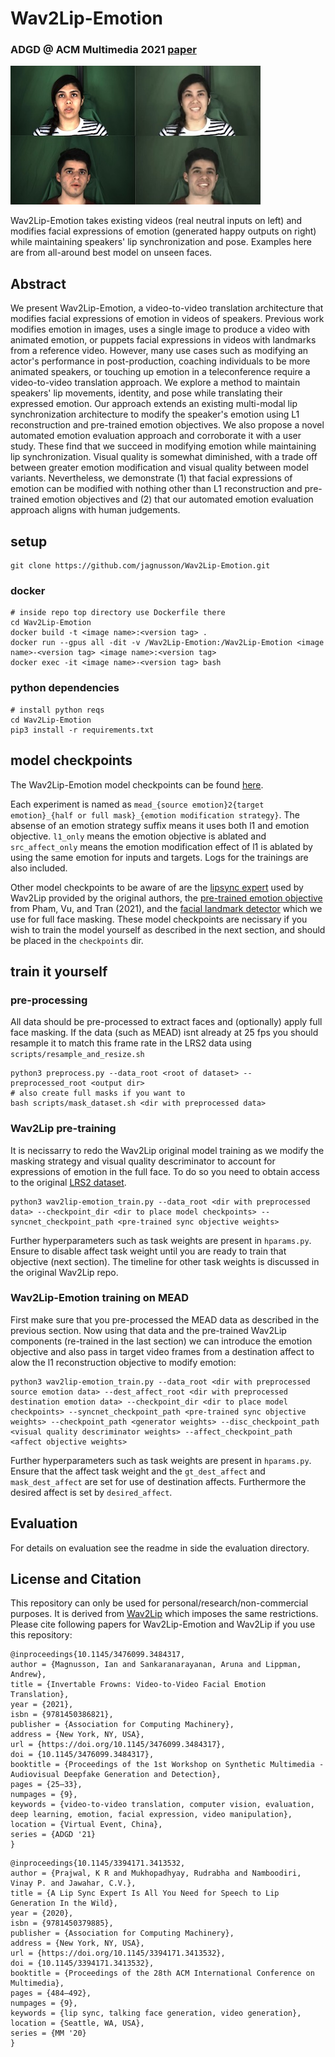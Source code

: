 # Wav2Lip-Emotion

### ADGD @ ACM Multimedia 2021 [paper](literature/Wav2Lip-Emotion_updated.pdf)

![alt text](literature/teaser_fig.jpg)

Wav2Lip-Emotion takes existing videos (real neutral inputs on left) and modifies facial expressions of emotion (generated happy outputs on right) while maintaining speakers' lip synchronization and pose. Examples here are from all-around best model on unseen faces.

## Abstract

We present Wav2Lip-Emotion, a video-to-video translation architecture that modifies facial expressions of emotion in videos of speakers. Previous work modifies emotion in images, uses a single image to produce a video with animated emotion, or puppets facial expressions in videos with landmarks from a reference video. However, many use cases such as modifying an actor's performance in post-production, coaching individuals to be more animated speakers, or touching up emotion in a teleconference require a video-to-video translation approach. We explore a method to maintain speakers' lip movements, identity, and pose while translating their expressed emotion. Our approach extends an existing multi-modal lip synchronization architecture to modify the speaker's emotion using L1 reconstruction and pre-trained emotion objectives. We also propose a novel automated emotion evaluation approach and corroborate it with a user study. These find that we succeed in modifying emotion while maintaining lip synchronization. Visual quality is somewhat diminished, with a trade off between greater emotion modification and visual quality between model variants. Nevertheless, we demonstrate (1) that facial expressions of emotion can be modified with nothing other than L1 reconstruction and pre-trained emotion objectives and (2) that our automated emotion evaluation approach aligns with human judgements.

## setup
```
git clone https://github.com/jagnusson/Wav2Lip-Emotion.git
```
### docker
```
# inside repo top directory use Dockerfile there
cd Wav2Lip-Emotion
docker build -t <image name>:<version tag> .
docker run --gpus all -dit -v /Wav2Lip-Emotion:/Wav2Lip-Emotion <image name>-<version tag> <image name>:<version tag>
docker exec -it <image name>-<version tag> bash
```
### python dependencies
```
# install python reqs
cd Wav2Lip-Emotion
pip3 install -r requirements.txt
```

## model checkpoints
The Wav2Lip-Emotion model checkpoints can be found [here](https://www.dropbox.com/sh/aodu9umsopw2nyw/AADnM1joXDnDgvXDKiV3JTG3a?dl=0).

Each experiment is named as `mead_{source emotion}2{target emotion}_{half or full mask}_{emotion modification strategy}`. The absense of an emotion strategy suffix means it uses both l1 and emotion objective. `l1_only` means the emotion objective is ablated and `src_affect_only` means the emotion modification effect of l1 is ablated by using the same emotion for inputs and targets. Logs for the trainings are also included.

Other model checkpoints to be aware of are the [lipsync expert](https://iiitaphyd-my.sharepoint.com/:u:/g/personal/radrabha_m_research_iiit_ac_in/EQRvmiZg-HRAjvI6zqN9eTEBP74KefynCwPWVmF57l-AYA?e=ZRPHKP) used by Wav2Lip provided by the original authors, the [pre-trained emotion objective](https://drive.google.com/file/d/1f8wUtQj-UatrZtCnkJFcB--X2eJS1m_N/view) from Pham, Vu, and Tran (2021), and the [facial landmark detector](https://github.com/codeniko/shape_predictor_81_face_landmarks/blob/master/shape_predictor_81_face_landmarks.dat) which we use for full face masking. These model checkpoints are necissary if you wish to train the model yourself as described in the next section, and should be placed in the `checkpoints` dir.

## train it yourself
### pre-processing
All data should be pre-processed to extract faces and (optionally) apply full face masking. If the data (such as MEAD) isnt already at 25 fps you should resample it to match this frame rate in the LRS2 data using `scripts/resample_and_resize.sh`
```
python3 preprocess.py --data_root <root of dataset> --preprocessed_root <output dir>
# also create full masks if you want to
bash scripts/mask_dataset.sh <dir with preprocessed data>
```
### Wav2Lip pre-training
It is necissarry to redo the Wav2Lip original model training as we modify the masking strategy and visual quality descriminator to account for expressions of emotion in the full face. To do so you need to obtain access to the original [LRS2 dataset](https://www.robots.ox.ac.uk/~vgg/data/lip_reading/lrs2.html).

```
python3 wav2lip-emotion_train.py --data_root <dir with preprocessed data> --checkpoint_dir <dir to place model checkpoints> --syncnet_checkpoint_path <pre-trained sync objective weights>
```
Further hyperparameters such as task weights are present in `hparams.py`. Ensure to disable affect task weight until you are ready to train that objective (next section). The timeline for other task weights is discussed in the original Wav2Lip repo.

### Wav2Lip-Emotion training on MEAD
First make sure that you pre-processed the MEAD data as described in the previous section. Now using that data and the pre-trained Wav2Lip components (re-trained in the last section) we can introduce the emotion objective and also pass in target video frames from a destination affect to alow the l1 reconstruction objective to modify emotion:

```
python3 wav2lip-emotion_train.py --data_root <dir with preprocessed source emotion data> --dest_affect_root <dir with preprocessed destination emotion data> --checkpoint_dir <dir to place model checkpoints> --syncnet_checkpoint_path <pre-trained sync objective weights> --checkpoint_path <generator weights> --disc_checkpoint_path <visual quality descriminator weights> --affect_checkpoint_path <affect objective weights>
```
Further hyperparameters such as task weights are present in `hparams.py`. Ensure that the affect task weight and the `gt_dest_affect` and `mask_dest_affect` are set for use of destination affects. Furthermore the desired affect is set by `desired_affect`.

## Evaluation
For details on evaluation see the readme in side the evaluation directory.

## License and Citation

This repository can only be used for personal/research/non-commercial purposes. It is derived from [Wav2Lip](https://github.com/Rudrabha/Wav2Lip#license-and-citation) which imposes the same restrictions.  Please cite following papers for Wav2Lip-Emotion and Wav2Lip if you use this repository:
```
@inproceedings{10.1145/3476099.3484317,
author = {Magnusson, Ian and Sankaranarayanan, Aruna and Lippman, Andrew},
title = {Invertable Frowns: Video-to-Video Facial Emotion Translation},
year = {2021},
isbn = {9781450386821},
publisher = {Association for Computing Machinery},
address = {New York, NY, USA},
url = {https://doi.org/10.1145/3476099.3484317},
doi = {10.1145/3476099.3484317},
booktitle = {Proceedings of the 1st Workshop on Synthetic Multimedia - Audiovisual Deepfake Generation and Detection},
pages = {25–33},
numpages = {9},
keywords = {video-to-video translation, computer vision, evaluation, deep learning, emotion, facial expression, video manipulation},
location = {Virtual Event, China},
series = {ADGD '21}
}

```

```
@inproceedings{10.1145/3394171.3413532,
author = {Prajwal, K R and Mukhopadhyay, Rudrabha and Namboodiri, Vinay P. and Jawahar, C.V.},
title = {A Lip Sync Expert Is All You Need for Speech to Lip Generation In the Wild},
year = {2020},
isbn = {9781450379885},
publisher = {Association for Computing Machinery},
address = {New York, NY, USA},
url = {https://doi.org/10.1145/3394171.3413532},
doi = {10.1145/3394171.3413532},
booktitle = {Proceedings of the 28th ACM International Conference on Multimedia},
pages = {484–492},
numpages = {9},
keywords = {lip sync, talking face generation, video generation},
location = {Seattle, WA, USA},
series = {MM '20}
}
```
